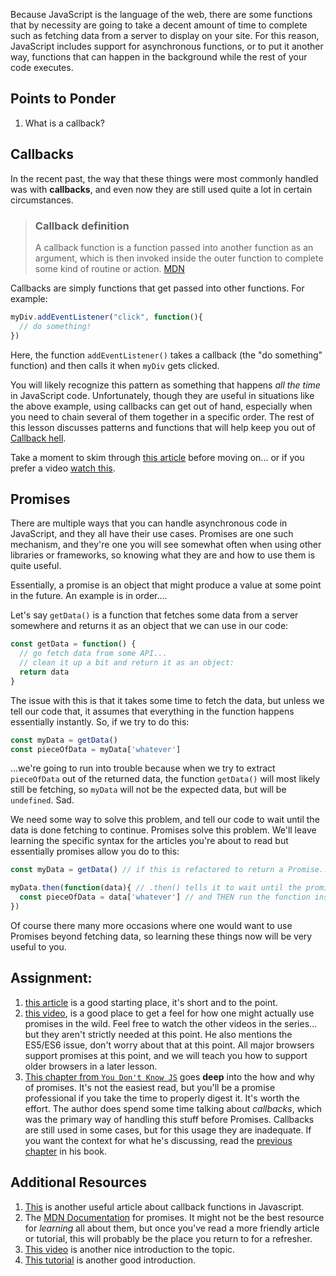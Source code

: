 
Because JavaScript is the language of the web, there are some functions that by necessity are going to take a decent amount of time to complete such as fetching data from a server to display on your site.  For this reason, JavaScript includes support for asynchronous functions, or to put it another way, functions that can happen in the background while the rest of your code executes.

## Points to Ponder
1. What is a callback?

## Callbacks
In the recent past, the way that these things were most commonly handled was with __callbacks__, and even now they are still used quite a lot in certain circumstances.

> ### Callback definition
> A callback function is a function passed into another function as an argument, which is then invoked inside the outer function to complete some kind of routine or action. [MDN](https://developer.mozilla.org/en-US/docs/Glossary/Callback_function)

Callbacks are simply functions that get passed into other functions. For example:
```javascript
myDiv.addEventListener("click", function(){
  // do something!
})
```
Here, the function `addEventListener()` takes a callback (the "do something" function) and then calls it when `myDiv` gets clicked.

You will likely recognize this pattern as something that happens _all the time_ in JavaScript code.  Unfortunately, though they are useful in situations like the above example, using callbacks can get out of hand, especially when you need to chain several of them together in a specific order.  The rest of this lesson discusses patterns and functions that will help keep you out of [Callback hell](http://callbackhell.com/).

Take a moment to skim through [this article](https://github.com/maxogden/art-of-node#callbacks) before moving on... or if you prefer a video [watch this](https://www.youtube.com/watch?v=QRq2zMHlBz4).

## Promises
There are multiple ways that you can handle asynchronous code in JavaScript, and they all have their use cases.  Promises are one such mechanism, and they're one you will see somewhat often when using other libraries or frameworks, so knowing what they are and how to use them is quite useful.

Essentially, a promise is an object that might produce a value at some point in the future.  An example is in order....

Let's say `getData()` is a function that fetches some data from a server somewhere and returns it as an object that we can use in our code:

```javascript
const getData = function() {
  // go fetch data from some API...
  // clean it up a bit and return it as an object:
  return data
}
```

The issue with this is that it takes some time to fetch the data, but unless we tell our code that, it assumes that everything in the function happens essentially instantly.  So, if we try to do this:

```javascript
const myData = getData()
const pieceOfData = myData['whatever']
```
...we're going to run into trouble because when we try to extract `pieceOfData` out of the returned data, the function `getData()` will most likely still be fetching, so `myData` will not be the expected data, but will be `undefined`.  Sad.

We need some way to solve this problem, and tell our code to wait until the data is done fetching to continue.  Promises solve this problem.  We'll leave learning the specific syntax for the articles you're about to read but essentially promises allow you do to this:

```javascript
const myData = getData() // if this is refactored to return a Promise...

myData.then(function(data){ // .then() tells it to wait until the promise is resolved
  const pieceOfData = data['whatever'] // and THEN run the function inside
})
```

Of course there many more occasions where one would want to use Promises beyond fetching data, so learning these things now will be very useful to you.

## Assignment:
1. [this article](https://davidwalsh.name/promises) is a good starting place, it's short and to the point.
1. [this video](https://www.youtube.com/watch?v=2d7s3spWAzo), is a good place to get a feel for how one might actually use promises in the wild. Feel free to watch the other videos in the series... but they aren't strictly needed at this point.  He also mentions the ES5/ES6 issue, don't worry about that at this point.  All major browsers support promises at this point, and we will teach you how to support older browsers in a later lesson.
1. [This chapter from `You Don't Know JS`](https://github.com/getify/You-Dont-Know-JS/blob/master/async%20%26%20performance/ch3.md) goes __deep__ into the how and why of promises.  It's not the easiest read, but you'll be a promise professional if you take the time to properly digest it. It's worth the effort.  The author does spend some time talking about _callbacks_, which was the primary way of handling this stuff before Promises.  Callbacks are still used in some cases, but for this usage they are inadequate.  If you want the context for what he's discussing, read the [previous chapter](https://github.com/getify/You-Dont-Know-JS/blob/master/async%20%26%20performance/ch2.md) in his book.

## Additional Resources
1. [This](https://www.sitepoint.com/demystifying-javascript-closures-callbacks-iifes/) is another useful article about callback functions in Javascript.
1. The [MDN Documentation](https://developer.mozilla.org/en-US/docs/Web/JavaScript/Reference/Global_Objects/Promise) for promises.  It might not be the best resource for _learning_ all about them, but once you've read a more friendly article or tutorial, this will probably be the place you return to for a refresher.
1. [This video](https://www.youtube.com/watch?v=vQ3MoXnKfuQ) is another nice introduction to the topic.
2. [This tutorial](https://scotch.io/tutorials/javascript-promises-for-dummies) is another good introduction.
